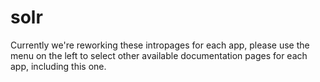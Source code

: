 # solr

Currently we're reworking these intropages for each app, please use the menu on the left to select other available documentation pages for each app, including this one.
